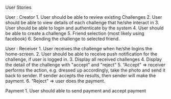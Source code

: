 User Stories

User : Creator
	1.	User should be able to review existing Challenges
	2.	User should be able to view details of each challenge that he/she interact in
	3.	User should be able to login and authenticate by the system
	4.	User should be able to create a challenge
	5.	Friend selection (most likely using facebook)
	6.	Sending the challenge to selected friend.

User : Receiver
	1.	User receives the challenge when he/she logins the home-screen.
	2.	User should be able to receive push notification for the challenge, if user is logged in.
	3.	Display all received challenges
	4.	Display the detail of the challenge with "accept" and "reject" 
	5.	“Accept" => receiver performs the action, e.g. dressed up accordingly, take the photo and send it back to sender. If sender accepts the results, then sender will make the payment. 
	6.	“Reject" => user does the payment. 

Payment
	1.	User should able to send payment and accept payment
